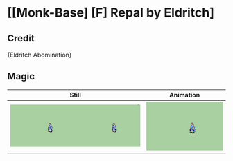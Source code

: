 # [\[Monk-Base\] \[F\] Repal by Eldritch]

## Credit

{Eldritch Abomination}

## Magic

| Still | Animation |
| :---: | :-------: |
| ![Magic still](./Magic_000.png) | ![Magic animation](./Magic.gif) |
